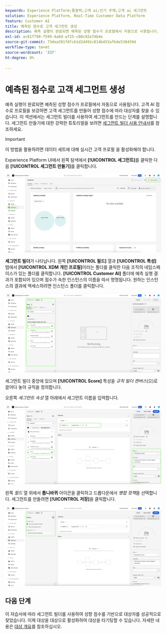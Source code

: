 ```yaml
---
keywords: Experience Platform;통찰력;고객 ai;인기 주제;고객 ai 세그먼트
solution: Experience Platform, Real-Time Customer Data Platform
feature: Customer AI
title: 예측된 점수로 고객 세그먼트 생성
description: 예측 실행이 완료되면 예측된 성향 점수가 프로필에서 자동으로 사용됩니다. 고객 AI 점수로 프로필을 보강하면 고객 세그먼트를 만들어 성향 점수에 따라 대상자를 찾을 수 있습니다. 이 섹션에서는 세그먼트 빌더를 사용하여 세그먼트를 만드는 단계를 설명합니다.
exl-id: ac81f798-f599-4a8d-af25-c00c92e74b4e
source-git-commit: 73dea391f8fcb1d2d491c814b453afb4e538459d
workflow-type: tm+mt
source-wordcount: '337'
ht-degree: 0%

---
```


# 예측된 점수로 고객 세그먼트 생성

예측 실행이 완료되면 예측된 성향 점수가 프로필에서 자동으로 사용됩니다. 고객 AI 점수로 프로필을 보강하면 고객 세그먼트를 만들어 성향 점수에 따라 대상자를 찾을 수 있습니다. 이 섹션에서는 세그먼트 빌더를 사용하여 세그먼트를 만드는 단계를 설명합니다. 세그먼트 만들기에 대한 강력한 튜토리얼을 보려면 [세그먼트 빌더 사용 안내서](../../../segmentation/ui/segment-builder.md)를 참조하세요.

>[!IMPORTANT]
>
>이 방법을 활용하려면 데이터 세트에 대해 실시간 고객 프로필 을 활성화해야 합니다.

Experience Platform UI에서 왼쪽 탐색에서 **[!UICONTROL 세그먼트]**&#x200B;를 클릭한 다음 **[!UICONTROL 세그먼트 만들기]**&#x200B;를 클릭합니다.

![새 세그먼트를 만드는 옵션을 보여 주는 Experience Platform UI의 세그먼트 페이지 스크린샷입니다.](../images/user-guide/segments_new.png)

**세그먼트 빌더**&#x200B;가 나타납니다. 왼쪽 **[!UICONTROL 필드]** 열과 **[!UICONTROL 특성]** 탭에서 **[!UICONTROL XDM 개인 프로필]**&#x200B;이라는 폴더를 클릭한 다음 조직의 네임스페이스가 있는 폴더를 클릭합니다. **[!UICONTROL Customer AI]** 폴더에 예측 실행 결과가 포함되어 있으며 점수가 속한 인스턴스의 이름을 따서 명명됩니다. 원하는 인스턴스의 결과에 액세스하려면 인스턴스 폴더를 클릭합니다.

![](../images/user-guide/results_new.png)

세그먼트 빌더 중앙에 있으며 **[!UICONTROL Score]** 특성을 *규칙 빌더 캔버스*(으)로 끌어다 놓아 규칙을 정의합니다.

오른쪽 *세그먼트 속성* 열 아래에서 세그먼트 이름을 입력합니다.

![](../images/user-guide/properties_new.png)

왼쪽 *필드* 열 위에서 **톱니바퀴** 아이콘을 클릭하고 드롭다운에서 *병합 정책*&#x200B;을 선택합니다. 세그먼트를 만들려면 **[!UICONTROL 저장]**&#x200B;을 클릭합니다.

![](../images/user-guide/merge_policy_new.png)

## 다음 단계

이 자습서에 따라 세그먼트 빌더를 사용하여 성향 점수를 기반으로 대상자를 성공적으로 찾았습니다. 이제 대상을 대상으로 활성화하여 대상을 타기팅할 수 있습니다. 자세한 내용은 [대상 개요](../../../destinations/home.md)를 참조하십시오.
